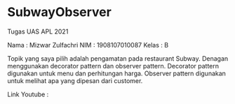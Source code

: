 # SubwayObserver
Tugas UAS APL 2021

Nama : Mizwar Zulfachri 
NIM : 1908107010087
Kelas : B

Topik yang saya pilih adalah pengamatan pada restaurant Subway. Denagan 
menggunakan decorator pattern dan observer pattern. Decorator pattern 
digunakan untuk menu dan perhitungan harga. Observer pattern digunakan
untuk melihat apa yang dipesan dari customer. 

Link Youtube : 
